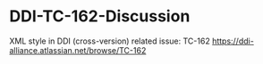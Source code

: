 # DDI-TC-162-Discussion
XML style in DDI (cross-version)  related issue: TC-162 https://ddi-alliance.atlassian.net/browse/TC-162
